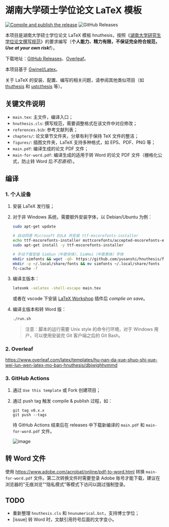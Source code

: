 # 湖南大学硕士学位论文 LaTeX 模板

[![Compile and publish the release](https://github.com/yusanshi/hnuthesis/actions/workflows/main.yml/badge.svg)](https://github.com/yusanshi/hnuthesis/actions/workflows/main.yml) ![GitHub Releases](https://img.shields.io/github/v/release/yusanshi/hnuthesis)

本项目是湖南大学硕士学位论文 LaTeX 模板 hnuthesis，按照《[湖南大学研究生学位论文撰写规范](http://gra.hnu.edu.cn/info/1276/3444.htm)》的要求编写（**个人能力、精力有限，不保证完全符合规范，_Use at your own risk!_**）。

下载地址：[GitHub Releases](https://github.com/yusanshi/hnuthesis/releases)、[Overleaf](https://www.overleaf.com/latex/templates/hu-nan-da-xue-shuo-shi-xue-wei-lun-wen-latex-mo-ban-hnuthesis/dbjwjghhvmmd)。

本项目基于 [Gwinel/Latex](https://github.com/Gwinel/Latex/)。

关于 LaTeX 的安装、配置、编写的相关问题，请参阅其他类似项目（如 [thuthesis](https://github.com/tuna/thuthesis) 和 [ustcthesis](https://github.com/ustctug/ustcthesis) 等）。

## 关键文件说明

- `main.tex`: 主文件，编译入口；
- `hnuthesis.cls`: 撰写规范，需要调整格式在该文件中对应修改；
- `references.bib`: 参考文献列表；
- `chapters/`: 论文章节文件夹，分章有利于保持 TeX 文件的整洁；
- `figures/`: 插图文件夹，LaTeX 支持多种格式，如 EPS、PDF、PNG 等；
- `main.pdf`: 编译生成的论文 PDF 文件；
- `main-for-word.pdf`: 编译生成的适用于转 Word 的论文 PDF 文件（栅格化公式，防止转 Word 后*不忍直视*）。

## 编译

### 1. 个人设备

1. 安装 LaTeX 发行版；

2. 对于非 Windows 系统，需要额外安装字体，以 Debian/Ubuntu 为例：

   ```bash
   sudo apt-get update

   # 自动同意 Microsoft EULA 并安装 ttf-mscorefonts-installer
   echo ttf-mscorefonts-installer msttcorefonts/accepted-mscorefonts-eula select true | sudo debconf-set-selections
   sudo apt-get install -y ttf-mscorefonts-installer

   # 手动下载安装 SimSun（中意宋体）、SimHei（中意黑体）字体
   mkdir simfonts && wget -qO- https://github.com/yusanshi/hnuthesis/files/6371620/SimFonts.tar.gz | tar xz -C simfonts
   mkdir -p ~/.local/share/fonts && mv simfonts ~/.local/share/fonts
   fc-cache -f
   ```

3. 编译主版本：

   ```bash
   latexmk -xelatex -shell-escape main.tex
   ```

   或者在 vscode 下安装 [LaTeX Workshop](https://marketplace.visualstudio.com/items?itemName=James-Yu.latex-workshop) 插件后 _complie on save_。

4. 编译主版本和转 Word 版：

   ```bash
   ./run.sh
   ```

   > 注意：脚本的运行需要 Unix style 的命令行环境，对于 Windows 用户，可以使用安装完 Git 客户端之后的 Git Bash。

### 2. Overleaf

<https://www.overleaf.com/latex/templates/hu-nan-da-xue-shuo-shi-xue-wei-lun-wen-latex-mo-ban-hnuthesis/dbjwjghhvmmd>

### 3. GitHub Actions

1. 通过 `Use this template` 或 Fork 创建项目；

2. 通过 push tag 触发 compile & publish 过程，如：

   ```
   git tag v0.x.x
   git push --tags
   ```

   待 GitHub Actions 结束后在 releases 中下载新编译的 `main.pdf` 和 `main-for-word.pdf` 文件。

   ![image](https://user-images.githubusercontent.com/36265606/116044616-b6b30e00-a6a3-11eb-82ff-e8bba576da16.png)

## 转 Word 文件

使用 <https://www.adobe.com/acrobat/online/pdf-to-word.html> 转换 `main-for-word.pdf` 文件。第二次转换文件时需要登录 Adobe 账号才能下载，建议在浏览器的“无痕浏览”“隐私模式”等模式下访问以跳过强制登录。

## TODO

- 重新整理 `hnuthesis.cls` 和 `hnunumerical.bst`，支持博士学位；
- [issue] 转 Word 时，文献引用符号后面的文字变小。
